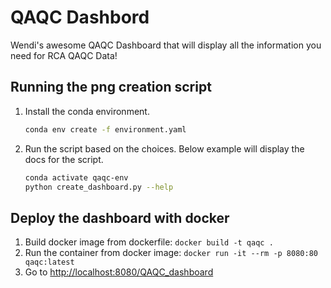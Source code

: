 # QAQC Dashbord

Wendi's awesome QAQC Dashboard that will display all the information you need for RCA QAQC Data!

## Running the png creation script

1. Install the conda environment.

    ```bash
    conda env create -f environment.yaml
    ```

2. Run the script based on the choices. Below example will display the docs for the script.

    ```bash
    conda activate qaqc-env
    python create_dashboard.py --help
    ```

## Deploy the dashboard with docker

1. Build docker image from dockerfile: `docker build -t qaqc .`
2. Run the container from docker image: `docker run -it --rm -p 8080:80 qaqc:latest`
3. Go to [http://localhost:8080/QAQC_dashboard](http://localhost:8080/QAQC_dashboard)
